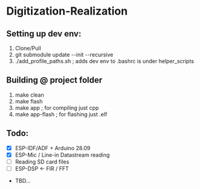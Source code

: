 # Digitization-Realization

## Setting up dev env:
1. Clone/Pull
2. git submodule update --init --recursive 
3. ./add_profile_paths.sh ; adds dev env to .bashrc is under helper_scripts

## Building @ project folder
1. make clean
2. make flash
3. make app ; for compiling just cpp
4. make app-flash ; for flashing just .elf 

## Todo:

- [x] ESP-IDF/ADF + Arduino 28.09
- [x] ESP-Mic / Line-in Datastream reading
- [ ] Reading SD card files
- [ ] ESP-DSP <- FIR / FFT  
- TBD...

